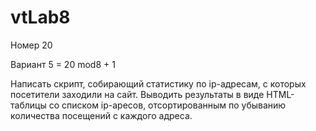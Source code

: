 # vtLab8

Номер 20

Вариант 5 = 20 mod8 + 1

Написать скрипт, собирающий статистику по ip-адресам, с которых посетители заходили на сайт. Выводить результаты в виде HTML-таблицы со списком ip-аресов, отсортированным по убыванию количества посещений с каждого адреса.
